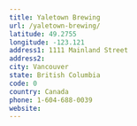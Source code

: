 ```yaml
---
title: Yaletown Brewing
url: /yaletown-brewing/
latitude: 49.2755
longitude: -123.121
address1: 1111 Mainland Street
address2: 
city: Vancouver
state: British Columbia
code: 0
country: Canada
phone: 1-604-688-0039
website: 
---
```


